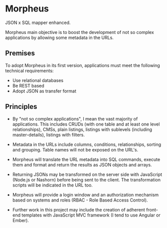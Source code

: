 Morpheus
========

JSON x SQL mapper enhanced.

Morpheus main objective is to boost the development of not so complex applications by allowing some metadata in the URLs.

## Premises

To adopt Morpheus in its first version, applications must meet the following technical requirements:

* Use relational databases
* Be REST based
* Adopt JSON as transfer format


## Principles

* By "not so complex applications", I mean the vast majority of applications. This includes CRUDs (with one table and at least one level relationships), CMSs, plain listings, listings with sublevels (including master-details), listings with filters.

* Metadata in the URLs include columns, conditions, relationships, sorting and grouping. Table names will not be exposed on the URL's.

* Morpheus will translate the URL metadata into SQL commands, execute them and format and return the results as JSON objects and arrays.

* Returning JSONs may be transformed on the server side with JavaScript (Node.js or Nashorn) before being sent to the client. The transformation scripts will be indicated in the URL too.

* Morpheus will provide a login window and an authorization mechanism based on systems and roles (RBAC - Role Based Access Control).

* Further work in this project may include the creation of adherent front-end templates with JavaScript MVC framework (I tend to use Angular or Ember).
